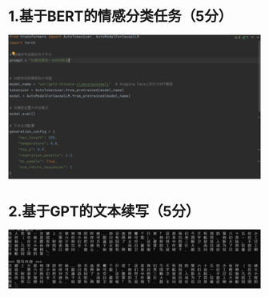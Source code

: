 # 1.基于BERT的情感分类任务（5分）
<img src="https://github.com/jiokkk/666/blob/master/c42abca9340c718248c3c55fd13e1d5.png" width="800" >

# 2.基于GPT的文本续写（5分）
<img src="https://github.com/jiokkk/666/blob/master/15e2002e5b7db8fb3271ea14d3a89b6.png" width="800" >